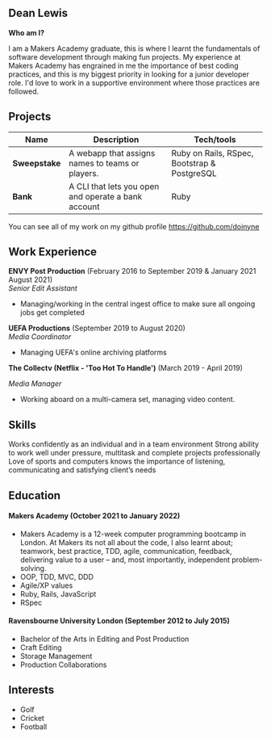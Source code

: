 ## Dean Lewis

**Who am I?**

I am a Makers Academy graduate, this is where I learnt the fundamentals of software development through making fun projects. My experience at Makers Academy has engrained in me the importance of best coding practices, and this is my biggest priority in looking for a junior developer role. I'd love to work in a supportive environment where those practices are followed.

## Projects

| Name                         | Description                | Tech/tools           |
| ---------------------------- | -------------------------- | ---------------------|
| **Sweepstake**               | A webapp that assigns names to teams or players.     |Ruby on Rails, RSpec, Bootstrap & PostgreSQL |
| **Bank** | A CLI that lets you open and operate a bank account          | Ruby                 |

You can see all of my work on my github profile https://github.com/doinyne 

## Work Experience

**ENVY Post Production** (February 2016 to September 2019 & January 2021 August 2021)  
_Senior Edit Assistant_

- Managing/working in the central ingest office to make sure all ongoing jobs get completed

**UEFA Productions** (September 2019 to August 2020)  
_Media Coordinator_

- Managing UEFA's online archiving platforms

**The Collectv (Netflix - 'Too Hot To Handle')** (March 2019 - April 2019)

_Media Manager_

- Working aboard on a multi-camera set, managing video content.

## Skills

Works confidently as an individual and in a team environment
Strong ability to work well under pressure, multitask and complete projects professionally
Love of sports and computers
knows the importance of listening, communicating and satisfying client’s needs


## Education

#### Makers Academy (October 2021 to January 2022)
- Makers Academy is a 12-week computer programming bootcamp in London. At Makers its not all about the code, I also learnt about; teamwork, best practice, TDD, agile, communication, feedback, delivering value to a user – and, most importantly, independent problem-solving. 
- OOP, TDD, MVC, DDD
- Agile/XP values
- Ruby, Rails, JavaScript
- RSpec

#### Ravensbourne University London (September 2012 to July 2015)

- Bachelor of the Arts in Editing and Post Production
- Craft Editing 
- Storage Management 
- Production Collaborations

## Interests

- Golf
- Cricket
- Football


